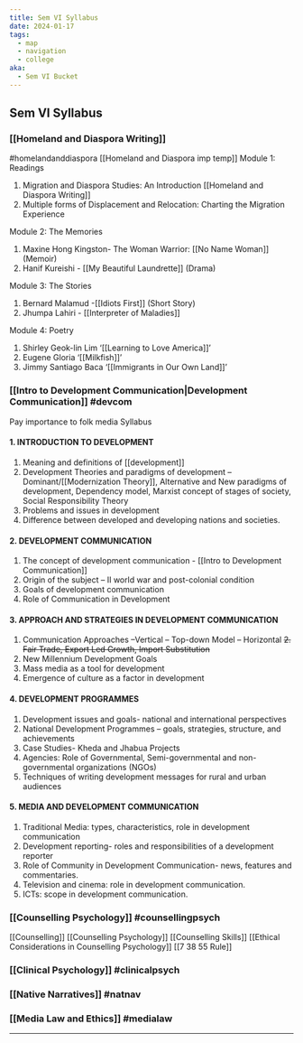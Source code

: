 ```yaml
---
title: Sem VI Syllabus
date: 2024-01-17
tags:
  - map
  - navigation
  - college
aka:
  - Sem VI Bucket
---
```

## Sem VI Syllabus
### [[Homeland and Diaspora Writing]]  
#homelandanddiaspora 
[[Homeland and Diaspora imp temp]]
Module 1: Readings
1. Migration and Diaspora Studies: An Introduction [[Homeland and Diaspora Writing]]
2. Multiple forms of Displacement and Relocation: Charting the Migration Experience

Module 2: The Memories
1. Maxine Hong Kingston- The Woman Warrior: [[No Name Woman]] (Memoir)
2. Hanif Kureishi - [[My Beautiful Laundrette]] (Drama)

Module 3: The Stories
1. Bernard Malamud -[[Idiots First]] (Short Story)
2. Jhumpa Lahiri - [[Interpreter of Maladies]]

Module 4: Poetry
1. Shirley Geok-lin Lim ‘[[Learning to Love America]]’ 
2. Eugene Gloria ‘[[Milkfish]]’
3. Jimmy Santiago Baca ‘[[Immigrants in Our Own Land]]’

### [[Intro to Development Communication|Development Communication]] #devcom 
Pay importance to folk media
Syllabus
#### 1. INTRODUCTION TO DEVELOPMENT
1. Meaning and definitions of [[development]]
2. Development Theories and paradigms of development –Dominant/[[Modernization Theory]], Alternative and New paradigms of development, Dependency model, Marxist concept of stages of society, Social Responsibility Theory
3. Problems and issues in development 
4. Difference between developed and developing nations and societies.

#### 2. DEVELOPMENT COMMUNICATION
1. The concept of development communication - [[Intro to Development Communication]]
2. Origin of the subject – II world war and post-colonial condition
3. Goals of development communication 
4. Role of Communication in Development

#### 3. APPROACH AND STRATEGIES IN DEVELOPMENT COMMUNICATION
1. Communication Approaches –Vertical – Top-down Model – Horizontal
~~2. Fair Trade, Export Led Growth, Import Substitution~~
3. New Millennium Development Goals
4. Mass media as a tool for development
5. Emergence of culture as a factor in development
#### 4. DEVELOPMENT PROGRAMMES
1. Development issues and goals- national and international perspectives 
2. National Development Programmes – goals, strategies, structure, and achievements 
3. Case Studies- Kheda and Jhabua Projects 
4. Agencies: Role of Governmental, Semi-governmental and non-governmental organizations (NGOs)
5. Techniques of writing development messages for rural and urban audiences
#### 5. MEDIA AND DEVELOPMENT COMMUNICATION
1. Traditional Media: types, characteristics, role in development
communication
2. Development reporting- roles and responsibilities of a development
reporter
3. Role of Community in Development Communication- news, features and
commentaries. 
4. Television and cinema: role in development communication. 
5. ICTs: scope in development communication.
### [[Counselling Psychology]] #counsellingpsych 
[[Counselling]]
[[Counselling Psychology]]
[[Counselling Skills]]
[[Ethical Considerations in Counselling Psychology]]
[[7 38 55 Rule]]
### [[Clinical Psychology]] #clinicalpsych
### [[Native Narratives]] #natnav 
### [[Media Law and Ethics]] #medialaw 



--- 


